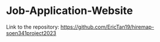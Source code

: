 # Job-Application-Website
Link to the repository: https://github.com/EricTan19/hiremap-soen341project2023

